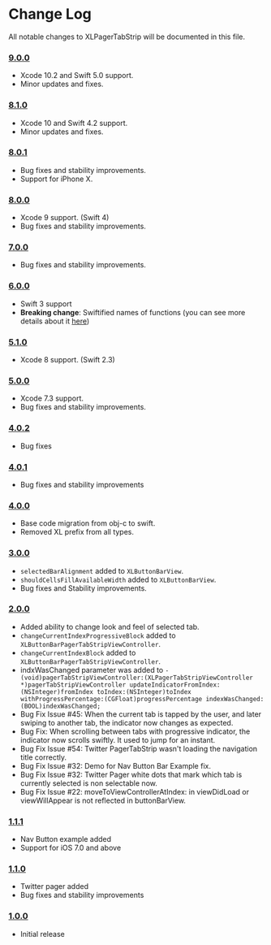 # Change Log
All notable changes to XLPagerTabStrip will be documented in this file.

### [9.0.0](https://github.com/xmartlabs/XLPagerTabStrip/releases/tag/9.0.0)

* Xcode 10.2 and Swift 5.0 support.
* Minor updates and fixes.

### [8.1.0](https://github.com/xmartlabs/XLPagerTabStrip/releases/tag/8.1.0)

* Xcode 10 and Swift 4.2 support.
* Minor updates and fixes.

### [8.0.1](https://github.com/xmartlabs/XLPagerTabStrip/releases/tag/8.0.1)

* Bug fixes and stability improvements.
* Support for iPhone X.

### [8.0.0](https://github.com/xmartlabs/XLPagerTabStrip/releases/tag/8.0.0)

* Xcode 9 support. (Swift 4)
* Bug fixes and stability improvements.

### [7.0.0](https://github.com/xmartlabs/XLPagerTabStrip/releases/tag/7.0.0)

* Bug fixes and stability improvements.

### [6.0.0](https://github.com/xmartlabs/XLPagerTabStrip/releases/tag/6.0.0)

* Swift 3 support
* **Breaking change**: Swiftified names of functions (you can see more details about it [here](https://github.com/xmartlabs/XLPagerTabStrip/Migration.md))

### [5.1.0](https://github.com/xmartlabs/XLPagerTabStrip/releases/tag/5.0.0)

* Xcode 8 support. (Swift 2.3)

### [5.0.0](https://github.com/xmartlabs/XLPagerTabStrip/releases/tag/5.0.0)

* Xcode 7.3 support.
* Bug fixes and stability improvements.

### [4.0.2](https://github.com/xmartlabs/XLPagerTabStrip/releases/tag/4.0.2)

* Bug fixes

### [4.0.1](https://github.com/xmartlabs/XLPagerTabStrip/releases/tag/4.0.1)

* Bug fixes and stability improvements

### [4.0.0](https://github.com/xmartlabs/XLPagerTabStrip/releases/tag/4.0.0)
<!-- Released on 2016-01-20. -->

* Base code migration from obj-c to swift.
* Removed XL prefix from all types.

### [3.0.0](https://github.com/xmartlabs/XLPagerTabStrip/releases/tag/3.0.0)

* `selectedBarAlignment` added to `XLButtonBarView`.
* `shouldCellsFillAvailableWidth` added to `XLButtonBarView`.
* Bug fixes and Stability improvements.

### [2.0.0](https://github.com/xmartlabs/XLPagerTabStrip/releases/tag/v2.0.0)

* Added ability to change look and feel of selected tab.
* `changeCurrentIndexProgressiveBlock` added to `XLButtonBarPagerTabStripViewController`.
* `changeCurrentIndexBlock` added to `XLButtonBarPagerTabStripViewController`.
* indxWasChanged parameter was added to `-(void)pagerTabStripViewController:(XLPagerTabStripViewController *)pagerTabStripViewController updateIndicatorFromIndex:(NSInteger)fromIndex toIndex:(NSInteger)toIndex withProgressPercentage:(CGFloat)progressPercentage indexWasChanged:(BOOL)indexWasChanged;`
* Bug Fix Issue #45: When the current tab is tapped by the user, and later swiping to another tab, the indicator now changes as expected.
* Bug Fix: When scrolling between tabs with progressive indicator, the indicator now scrolls swiftly. It used to jump for an instant.
* Bug Fix Issue #54: Twitter PagerTabStrip wasn't loading the navigation title correctly.
* Bug Fix Issue #32: Demo for Nav Button Bar Example fix.
* Bug Fix Issue #32: Twitter Pager white dots that mark which tab is currently selected is non selectable now.
* Bug Fix Issue #22: moveToViewControllerAtIndex: in viewDidLoad or viewWillAppear is not reflected in buttonBarView.

### [1.1.1](https://github.com/xmartlabs/XLPagerTabStrip/releases/tag/v1.1.1)

* Nav Button example added
* Support for iOS 7.0 and above

### [1.1.0](https://github.com/xmartlabs/XLPagerTabStrip/releases/tag/v1.1.0)

* Twitter pager added
* Bug fixes and stability improvements

### [1.0.0](https://github.com/xmartlabs/XLPagerTabStrip/releases/tag/v1.0.0)

* Initial release
